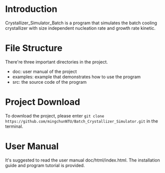 # Introduction
Crystallizer_Simulator_Batch is a program that simulates the batch cooling crystallizer with size independent nucleation rate and growth rate kinetic. 

# File Structure
There're three important directories in the project.
* doc: user manual of the project
* examples: example that demonstrates how to use the program
* src: the source code of the program

# Project Download
To download the project, please enter `git clone https://github.com/mingchunNTU/Batch_Crystallizer_Simulator.git` in the terminal. 

# User Manual
It's suggested to read the user manual doc/html/index.html. The installation guide and program tutorial is provided. 
